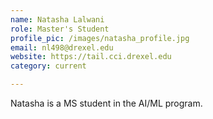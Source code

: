 ```yaml
---
name: Natasha Lalwani
role: Master's Student
profile_pic: /images/natasha_profile.jpg
email: nl498@drexel.edu
website: https://tail.cci.drexel.edu
category: current

---
```


Natasha is a MS student in the AI/ML program.
